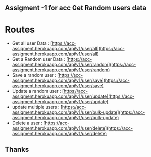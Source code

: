 ## Assigment -1 for acc Get Random users data

# Routes

- Get all user Data : [https://acc-assigment.herokuapp.com/api/v1/user/all](https://acc-assigment.herokuapp.com/api/v1/user/all)
- Get a Random user Data : [https://acc-assigment.herokuapp.com/api/v1/user/random](https://acc-assigment.herokuapp.com/api/v1/user/random)
- Save a random user : [https://acc-assigment.herokuapp.com/api/v1/user/save](https://acc-assigment.herokuapp.com/api/v1/user/save)
- Update a random user : [https://acc-assigment.herokuapp.com/api/v1/user/update](https://acc-assigment.herokuapp.com/api/v1/user/update)
- update multiple users : [https://acc-assigment.herokuapp.com/api/v1/user/bulk-update](https://acc-assigment.herokuapp.com/api/v1/user/bulk-update)
- Delete a user : [https://acc-assigment.herokuapp.com/api/v1/user/delete](https://acc-assigment.herokuapp.com/api/v1/user/delete)

## Thanks

